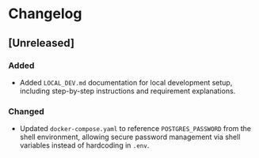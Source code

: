 # Changelog

## [Unreleased]

### Added

- Added `LOCAL_DEV.md` documentation for local development setup, including step-by-step instructions and requirement explanations.

### Changed

- Updated `docker-compose.yaml` to reference `POSTGRES_PASSWORD` from the shell environment, allowing secure password management via shell variables instead of hardcoding in `.env`.
